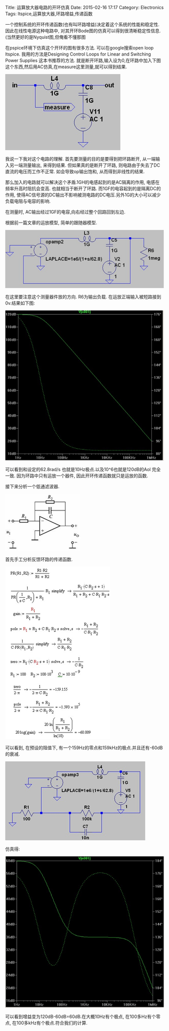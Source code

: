 Title: 运算放大器电路的开环仿真
Date: 2015-02-16 17:17
Category: Electronics
Tags: ltspice,运算放大器,环路增益,传递函数


一个控制系统的开环传递函数(也有叫环路增益)决定着这个系统的性能和稳定性. 因此在线性电源这种电路中, 对其开环Bode图的仿真可以得到很清晰稳定性信息.(当然更好的是Nyquist图,但俺看不懂那图

在pspice环境下仿真这个开环的图有很多方法. 可以在google搜索open loop ltspice. 我用的方法是Designing Control Loops for Linear and Switching Power Supplies 这本书推荐的方法. 就是断开环路,输入设为0,在环路中加入下图这个东西,然后用AC仿真,在measure这里测量,就可以得到结果.

![用于测量的电路](../images/运算放大器电路的开环仿真/1.jpg)


我说一下我对这个电路的理解. 首先要测量的目的是要得到把环路断开, 从一端输入另一端测量输出, 来得到结果. 但如果真的是断开了环路, 则电路由于失去了DC直流的电压而工作不正常. 如会导致op输出饱和, 从而得到非线性的结果.

那么加入的电路就可以解决这个矛盾.1GH的电感起到的是AC隔离的作用, 电感在频率升高时阻抗会变高. 也就相当于断开了环路. 而1GF的电容起到的是隔离DC的作用, 使得AC信号源的DC输出不影响被测电路的DC电压.另外1G的大小可以减少负载电阻与电容的影响.

在测量时, AC输出经过1GF的电容,向右经过整个回路回到左边.

根据前一篇文章的运放模型, 简单的跟随器模型.

![运放测量图](../images/运算放大器电路的开环仿真/2.jpg)


在这里要注意这个测量器件放的方向. R6为输出负载. 在运放正端输入被短路接到0v.结果如下图:

![运放测量结果](../images/运算放大器电路的开环仿真/3.jpg)

可以看到和设定的62.8rad/s 也就是10Hz极点.以及10^6也就是120dB的Aol 完全一致. 因为环路中只有运放一个器件, 因此开环传递函数就只是运放的函数.

接下来分析一个低通滤波器.

![低通滤波器电路图](../images/运算放大器电路的开环仿真/4.jpg)

首先手工分析反馈环路的传递函数.

![公式](../images/运算放大器电路的开环仿真/5.jpg)

可以看到, 在预设的阻值下, 有一个159Hz的零点和159kHz的极点.并且还有-60dB的衰减.

![公式](../images/运算放大器电路的开环仿真/6.jpg)
 
仿真得:

![低通仿真图](../images/运算放大器电路的开环仿真/7.jpg)

可以看到增益变为120dB-60dB=60dB.在大概10Hz有个极点, 在100多Hz有个零点, 在100多kHz有个极点.符合我们的计算.
